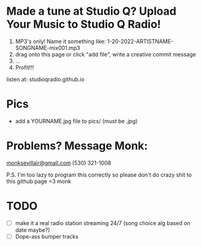 # Made a tune at Studio Q? Upload Your Music to Studio Q Radio!
1. MP3's only! Name it something like: 1-20-2022-ARTISTNAME-SONGNAME-mix001.mp3
2. drag onto this page or click "add file", write a creative commit message
3. ...
4. Profit!!!

listen at: studioqradio.github.io

# Pics
- add a YOURNAME.jpg file to pics/ (must be .jpg)

# Problems? Message Monk:
monksevillair@gmail.com (530) 321-1008

P.S. I'm too lazy to program this correctly so please don't do crazy shit to this github page <3 monk

# TODO
- [ ] make it a real radio station streaming 24/7 (song choice alg based on date maybe?)
- [ ] Dope-ass bumper tracks

